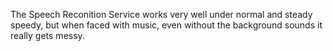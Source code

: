 The Speech Reconition Service works very well under normal and steady speedy, but when faced with music, even without the background sounds
it really gets messy.